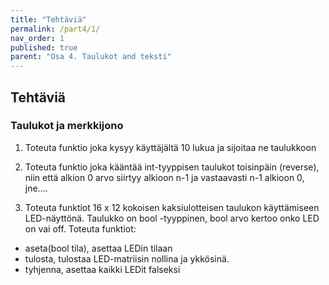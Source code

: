 ```yaml
---
title: "Tehtäviä"
permalink: /part4/1/
nav_order: 1
published: true
parent: "Osa 4. Taulukot and teksti"
---
```



## Tehtäviä


### Taulukot ja merkkijono
1. Toteuta funktio joka kysyy käyttäjältä 10 lukua ja sijoitaa ne taulukkoon

2. Toteuta funktio joka kääntää int-tyyppisen taulukot toisinpäin (reverse), niin että alkion 0 arvo siirtyy alkioon n-1 ja vastaavasti n-1 alkioon 0, jne....

3. Toteuta funktiot 16 x 12 kokoisen kaksiulotteisen taulukon käyttämiseen LED-näyttönä. Taulukko on bool -tyyppinen, bool arvo kertoo onko LED on vai off. Toteuta funktiot:
- aseta(bool tila), asettaa LEDin tilaan
- tulosta, tulostaa LED-matriisin nollina ja ykkösinä.
- tyhjenna, asettaa kaikki LEDit falseksi

